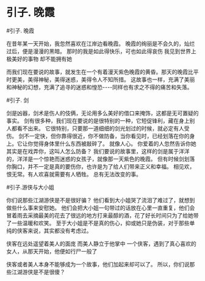 ﻿引子. 晚霞
==========

#引子. 晚霞

在昔年某一天开始，我忽然喜欢在江岸边看晚霞。
晚霞的绚丽是不会久的，灿烂过后，便是漫漫的黑暗。
那时的我是如此得快乐，可也如此得哀伤
我见到世界上极美好的事物
却不能拥有她

而我们现在要说的故事，就发生在一个有着漫天紫色晚霞的黄昏。那天的晚霞比平时更美，美得神秘，美得迷惑，美得令人不知所措。
这故事也一样，充满了美丽和神秘的幻想，充满了追寻的迷惑和惶恐----同样也有求之不得的痛苦和失落。




#引子. 剑

剑是凶器，剑术是伤人的伎俩，无论用多么美好的借口来掩饰，这都是无可置疑的事实。
剑有很多种，我们现在要说的是很特别的一种，它短促锋利，藏在身上别人都看不出来。
它很特别，只要那一道细细的剑光划过的时候，就必定有人受伤。
剑不一定快，但你靠得很近，你不做防备，当你看见时，已经划落在你的身上。它让你觉得身体里什么东西被敲碎了。
就像人心。
你爱着的人忽然告诉你她其实是在戏弄你，这叫人怎么防备？
我们要说的故事里，这样的剑是属于洋洋的，洋洋是一个惊艳而迷惑的女孩子，就像那一天紫色的晚霞。
但有时候剑划落你胸口，并不一定是真的要伤你，也许是为了给人们带来正义和幸福。
相见欢，恨无常。有人欢喜就需要有人牺牲。
总有无法改变的事。



#引子.游侠与大小姐

你们说那些江湖游侠是不是很好骗？
他们看到大小姐哭了流泪了难过了，就想到做些什么事来安慰她。
他们会把大小姐一句带过的话放在心里一直重复，他们会冒着雨去采摘最美的花去了很远的地方打来最醇的酒，花了好长时间只为了给她带了一些温暖和欢笑。
至于大小姐是不是真的伤心，抑或她只是伪装，对于那些单纯的侠客来说，其实都没有考虑过。

侠客在远处遥望着美人的面庞
而美人静立于他掌中
一个侠客，遇到了真心喜欢的女人，从那天开始，他便如行尸一般了

侠客或者美人本身不能够成为一个故事，他们加起来却可以了。
所以，你们说那些江湖游侠是不是很傻？
